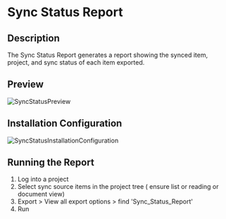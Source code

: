 # Sync Status Report

## Description 
The Sync Status Report generates a report showing the synced item, project, and sync status of each item exported.

## Preview

![SyncStatusPreview](https://github.com/jamasoftware-ps/Community-Reports/assets/99203913/c3daac38-8315-41ea-9ed4-885a41f358ba)

## Installation Configuration

![SyncStatusInstallationConfiguration](https://github.com/jamasoftware-ps/Community-Reports/assets/99203913/a7d690e2-d310-4fca-8f2e-3aa89170e0d5)



## Running the Report
1. Log into a project
2. Select sync source items in the project tree ( ensure list or reading or document view)
3. Export > View all export options > find 'Sync_Status_Report'
4. Run 


